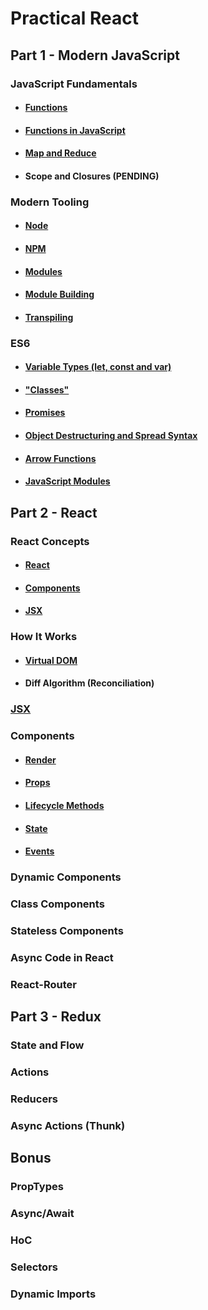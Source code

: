 # Practical React

## Part 1 - Modern JavaScript

### JavaScript Fundamentals
- #### [Functions](JavaScript%20Fundamentals/Functions.md)
- #### [Functions in JavaScript](JavaScript%20Fundamentals/Functions%20in%20JavaScript.md)
- #### [Map and Reduce](JavaScript%20Fundamentals/Map%20and%20Reduce.md)
- #### Scope and Closures (PENDING)

### Modern Tooling
- #### [Node](Modern%20Tooling/Node.md)
- #### [NPM](Modern%20Tooling/npm.md)
- #### [Modules](Modern%20Tooling/Modules.md)
- #### [Module Building](Modern%20Tooling/Module%20Building.md)
- #### [Transpiling](Modern%20Tooling/Transpiling.md)

### ES6
- #### [Variable Types (let, const and var)](ES6/Variable%20Types.md)
- #### ["Classes"](ES6/Classes.md)
- #### [Promises](ES6/Classes.md)
- #### [Object Destructuring and Spread Syntax](ES6/Object%20Destructuring.md)
- #### [Arrow Functions](ES6/Arrow%20Functions.md)
- #### [JavaScript Modules](ES6/JavaScript%20Modules.md)

## Part 2 - React

### React Concepts
- #### [React](React/React-Concepts/React.md)
- #### [Components](React/React-Concepts/Components.md)
- #### [JSX](React/React-Concepts/JSX.md)

### How It Works
- #### [Virtual DOM](React/How-It-Works/README.md#Virtual%20DOM)
- #### Diff Algorithm (Reconciliation)

### [JSX](React/React-Concepts/JSX.md)

### Components
- #### [Render](React/Components/Render.md)
- #### [Props](React/Components/Props.md)
- #### [Lifecycle Methods](React/Components/Lifecycle-Methods.md)
- #### [State](React/Components/Lifecycle-Methods.md)
- #### [Events](React/Components/Events.md)

### Dynamic Components

### Class Components

### Stateless Components

### Async Code in React

### React-Router

## Part 3 - Redux

### State and Flow

### Actions

### Reducers

### Async Actions (Thunk)

## Bonus

### PropTypes

### Async/Await

### HoC

### Selectors

### Dynamic Imports



